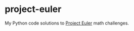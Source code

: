 # project-euler

My Python code solutions to [Project Euler](https://projecteuler.net/) math challenges.
